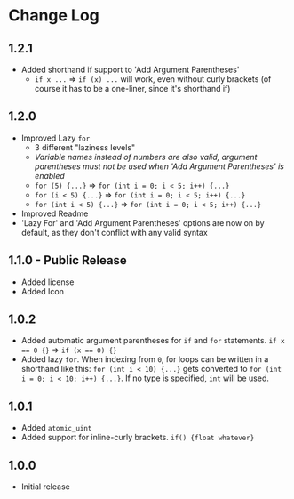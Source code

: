 # Change Log


## 1.2.1
- Added shorthand if support to 'Add Argument Parentheses'
  - `if x ...` => `if (x) ...` will work, even without curly brackets (of course it has to be a one-liner, since it's shorthand if)

## 1.2.0
- Improved Lazy `for`
  - 3 different "laziness levels"
  - *Variable names instead of numbers are also valid, argument parentheses must not be used when 'Add Argument Parentheses' is enabled*
  - `for (5) {...}` => `for (int i = 0; i < 5; i++) {...}`
  - `for (i < 5) {...}` => `for (int i = 0; i < 5; i++) {...}`
  - `for (int i < 5) {...}` => `for (int i = 0; i < 5; i++) {...}`
- Improved Readme
- 'Lazy For' and 'Add Argument Parentheses' options are now on by default, as they don't conflict with any valid syntax

## 1.1.0 - Public Release
- Added license
- Added Icon

## 1.0.2
- Added automatic argument parentheses for `if` and `for` statements. `if x == 0 {}` => `if (x == 0) {}`
- Added lazy `for`. When indexing from `0`, for loops can be written in a shorthand like this: `for (int i < 10) {...}` gets converted to `for (int i = 0; i < 10; i++) {...}`. If no type is specified, `int` will be used.

## 1.0.1
- Added `atomic_uint`
- Added support for inline-curly brackets. `if() {float whatever}`

## 1.0.0
- Initial release
